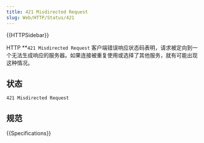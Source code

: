 ```yaml
---
title: 421 Misdirected Request
slug: Web/HTTP/Status/421
---
```


{{HTTPSidebar}}

HTTP **`421 Misdirected Request` 客户端错误响应状态码表明，请求被定向到一个无法生成响应的服务器。如果连接被重复使用或选择了其他服务，就有可能出现这种情况。

## 状态

```http
421 Misdirected Request
```

## 规范

{{Specifications}}

